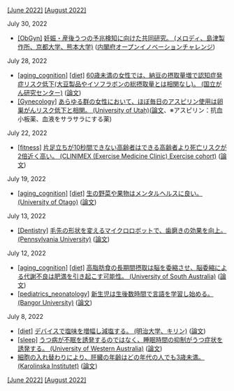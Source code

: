 [\[June 2022\]](2206.md) [\[August 2022\]](2208.md)

July 30, 2022
* [\[ObGyn\]](ObGyn.md) [妊娠・産後うつの予兆検知に向けた共同研究。 (メロディ、島津製作所、京都大学、熊本大学)](https://prtimes.jp/main/html/rd/p/000000027.000038603.html) ([内閣府オープンイノベーションチャレンジ](https://www8.cao.go.jp/cstp/openinnovation/procurement/challenge/2021/siryo2.pdf))

July 28, 2022
* [\[aging_cognition\]](aging_cognition.md) [\[diet\]](diet.md) [60歳未満の女性では、納豆の摂取量増で認知症発症リスク低下(大豆製品やイソフラボンの総摂取量とは相関なし)。 (国立がん研究センター)](https://epi.ncc.go.jp/jphc/outcome/8937.html) ([論文](https://doi.org/10.1007/s00394-022-02937-5))
* [\[Gynecology\]](Gynecology.md) [あらゆる群の女性において、ほぼ毎日のアスピリン使用は卵巣がんリスク低下と相関。 (University of Utah)](https://healthcare.utah.edu/huntsmancancerinstitute/news/2022/07/frequent-aspirin-use-shows-promise-for-preventing-ovarian-cancer-in-individuals-at-higher-risk.php)([論文](https://dx.doi.org/10.1200/JCO.21.01900)、※アスピリン：抗血小板薬、血液をサラサラにする薬)

July 22, 2022
* [\[fitness\]](fitness.md) [片足立ちが10秒間できない高齢者はできる高齢者より死亡リスクが2倍近く高い。 (CLINIMEX (Exercise Medicine Clinic) Exercise cohort)](https://www.bristol.ac.uk/news/2022/june/tne-second-one-legged-stance.html) ([論文](http://dx.doi.org/10.1136/bjsports-2021-105360))

July 19, 2022
* [\[aging_cognition\]](aging_cognition.md) [\[diet\]](diet.md) [生の野菜や果物はメンタルヘルスに良い。 (University of Otago)](https://www.otago.ac.nz/news/news/otago683376.html) ([論文](https://doi.org/10.3389/fpsyg.2018.00487))

July 13, 2022
* [\[Dentistry\]](Dentistry.md) [毛先の形状を変えるマイクロロボットで、歯磨きの効果を向上。 (Pennsylvania University)](https://penntoday.upenn.edu/news/penn-dental-engineering-shapeshifting-microrobots-can-brush-and-floss-teeth) ([論文](https://doi.org/10.1021/acsnano.2c01950))

July 12, 2022
* [\[aging_cognition\]](aging_cognition.md) [\[diet\]](diet.md) [高脂肪食の長期間摂取は脳を委縮させ、脳委縮による代謝不良は肥満を引き起こす可能性。 (University of South Australia)](https://www.unisa.edu.au/media-centre/Releases/2022/long-term-high-fat-diet-expands-waistline-and-shrinks-brain/) ([論文](https://doi.org/10.1007/s11011-022-01029-x))
* [\[pediatrics_neonatology\]](pediatrics_neonatology.md) [新生児は生後数時間で言語を学習し始める。 (Bangor University)](https://www.bangor.ac.uk/news/newborns-develop-language-skills-within-hours) ([論文](https://dx.doi.org/10.1038/s41562-022-01355-1))

July 8, 2022
* [\[diet\]](diet.md) [デバイスで塩味を増幅し減塩する。 (明治大学、キリン)](https://research.miyashita.com/papers/D248) ([論文](https://doi.org/10.3389/frvir.2022.879784))
* [\[sleep\]](sleep.md) [うつ病が不眠を誘発するのではなく、睡眠時間の抑制がうつ症状を誘発する。 (University of Western Australia)](https://www.uwa.edu.au/news/Article/2022/July/Do-sleep-problems-come-first-before-adolescent-depression) ([論文](https://dx.doi.org/10.1038/s44159-022-00074-8))
* [細胞の入れ替わりにより、肝臓の年齢はどの年代の人でも3歳未満。 (Karolinska Institutet)](https://consumer.healthday.com/b-6-1-your-liver-is-just-3-years-old-2657418704.html) ([論文](https://doi.org/10.1016/j.cels.2022.05.001))

[\[June 2022\]](2206.md) [\[August 2022\]](2208.md)
